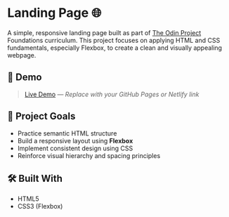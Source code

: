 # Landing Page 🌐

A simple, responsive landing page built as part of [The Odin Project](https://www.theodinproject.com/lessons/foundations-landing-page) Foundations curriculum. This project focuses on applying HTML and CSS fundamentals, especially Flexbox, to create a clean and visually appealing webpage.

## 📸 Demo

> [Live Demo](#) — _Replace with your GitHub Pages or Netlify link_

## 🎯 Project Goals

- Practice semantic HTML structure
- Build a responsive layout using **Flexbox**
- Implement consistent design using CSS
- Reinforce visual hierarchy and spacing principles

## 🛠️ Built With

- HTML5
- CSS3 (Flexbox)
